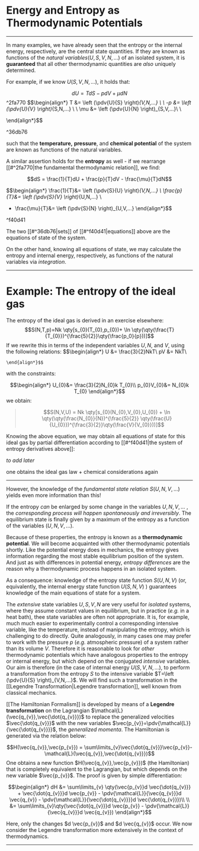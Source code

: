 # Energy and Entropy as Thermodynamic Potentials
***

In many examples, we have already seen that the entropy or the internal energy, respectively, are the central state quantities. If they are known as functions of the *natural variables*$(U,S,V,N,...)$ of an isolated system, it is **guaranteed** that all other thermodynamic quantities are *also* uniquely determined. 

For example, if we know $U(S,V,N,...)$, it holds that:

$$dU = T dS - pdV + \mu dN$$ ^2fa770
$$\begin{align*}
T &= \left (\pdv{U}{S} \right)_{V,N,...} \\
\\
-p &= \left (\pdv{U}{V} \right)_{S,N,...} \\
\\
\mu &= \left (\pdv{U}{N} \right)_{S,V,...}\\
\\

\end{align*}$$

^36db76

such that the **temperature,** **pressure**, and **chemical potential** of the system are known as functions of the natural variables. 

A similar assertion holds for the **entropy** as well - if we rearrange [[#^2fa770|the fundamental thermodynamic relation]], we find:

$$dS = \frac{1}{T}dU + \frac{p}{T}dV - \frac{\mu}{T}dN$$

$$\begin{align*}
\frac{1}{T}&= \left (\pdv{S}{U} \right)_{V,N,...} \\
\frac{p}{T}&= \left (\pdv{S}{V} \right)_{U,N,...} \\
- \frac{\mu}{T}&= \left (\pdv{S}{N} \right)_{U,V,...}
\end{align*}$$

^f40d41


The two [[#^36db76|sets]] of [[#^f40d41|equations]] above are the equations of state of the system. 

On the other hand, knowing all equations of state, we may calculate the entropy and internal energy, respectively, as functions of the natural variables via *integration*. 

***
# Example: The entropy of the ideal gas

 The entropy of the ideal gas is derived in an exercise elsewhere:
$$S(N,T,p)=Nk \qty[s_{0}(T_{0},p_{0})+ \ln \qty(\qty(\frac{T}{T_{0}})^{\frac{5}{2}}\qty(\frac{p_0}{p}))]$$ If we rewrite this in terms of the independent variables $U,N$, and $V$, using the following relations:
$$\begin{align*}
	U &= \frac{3}{2}NkT\\
	pV &= NkT\\
	
	\end{align*}$$
  with the constraints:
  
$$\begin{align*}
U_{0}&= \frac{3}{2}N_{0}k T_{0}\\
p_{0}V_{0}&= N_{0}k T_{0}
\end{align*}$$
 we obtain:
 
 > $$S(N,V,U) = Nk \qty[s_{0}(N_{0},V_{0},U_{0}) + \ln \qty(\qty(\frac{N_{0}}{N})^{\frac{5}{2}} \qty(\frac{U}{U_{0}})^{\frac{3}{2}}\qty(\frac{V}{V_{0}}))]$$

Knowing the above equation, we may obtain all equations of state for this ideal gas by partial differentiation according to [[#^f40d41|the system of entropy derivatives above]]:


*to add later*

one obtains the ideal gas law + chemical considerations again
***

However, the knowledge of the *fundamental state relation* $S(U,N,V,...)$ yields even more information than this!

If the entropy *can* be enlarged by some change in the variables $U,N,V,...$ , the *corresponding process will happen spontaneously and irreversibly*. The equilibrium state is finally given by a maximum of the entropy as a function of the variables $(U,N,V,...)$. 

Because of these properties, the entropy is known as a **thermodynamic potential**. We will become acquainted with other thermodynamic potentials shortly. Like the potential energy does in mechanics, the entropy gives information regarding the most stable equilibrium position of the system. And just as with differences in potential energy, *entropy differences* are the reason why a thermodynamic process happens in an isolated system.

As a consequence: knowledge of the entropy state function $S(U,N,V)$ (or, equivalently, the internal energy state function $U(S,N,V)$ ) guarantees knowledge of the main equations of state for a system.


The *extensive* state variables $U,S,V,N$ are very useful for *isolated* systems, where they assume constant values in equilibrium, but in practice (*e.g.* in a heat bath), thee state variables are often not appropriate. It is, for example, much much easier to experimentally control a corresponding intensive variable, like the temperature, instead of manipulating the entropy, which is challenging to do directly.  Quite analogously, in many cases one may prefer to work with the pressure $p$ (*e.g.* atmospheric pressure) of a system rather than its volume $V$.  Therefore it is reasonable to look for *other* thermodynamic potentials which have analogous properties to the entropy or internal energy, but which depend on the conjugated *intensive* variables. Our aim is therefore (in the case of internal energy $U(S,V,N,...)$, to perform a transformation from the entropy $S$ to the intensive variable $T=\left (\pdv{U}{S} \right)_{V,N,...}$. We will find such a transformation in the [[Legendre Transformation|Legendre transformation]], well known from classical mechanics.

[[The Hamiltonian Formalism]] is developed by means of a **Legendre transformation** on the Lagrangian $\mathcal{L}(\vec{q_{v}},\vec{\dot{q_{v}}})$ to replace the generalized velocities $\vec{\dot{q_{v}}}$ with the new variables $\vec{p_{v}}=\pdv{\mathcal{L}}{\vec{\dot{q_{v}}}}$, the *generalized momenta*. The Hamiltonian is generated via the relation below:

$$H(\vec{q_{v}},\vec{p_{v}}) = \sum\limits_{v}\vec{\dot{q_{v}}}\vec{p_{v}}-\mathcal{L}(\vec{q_{v}},\vec{\dot{q_{v}}})$$
One obtains a new function $H(\vec{q_{v}},\vec{p_{v}})$ (the Hamiltonian) that is completely equivalent to the Lagrangian, but which depends on the new variable $\vec{p_{v}}$. The proof is given by simple differentiation:

$$\begin{align*}
dH &=  \sum\limits_{v} \qty(\vec{p_{v}}d \vec{\dot{q_{v}}} + \vec{\dot{q_{v}}}d \vec{p_{v}} - \pdv{\mathcal{L}}{\vec{q_{v}}}d \vec{q_{v}} - \pdv{\mathcal{L}}{\vec{\dot{q_{v}}}}d \vec{\dot{q_{v}}})\\
\\
&= \sum\limits_{v}\qty(\vec{\dot{q_{v}}}d \vec{p_{v}} - \pdv{\mathcal{L}}{\vec{q_{v}}}d \vec{q_{v}})
\end{align*}$$

Here, only the changes $d \vec{p_{v}}$ and $d \vec{q_{v}}$ occur. We now consider the Legendre transformation more extensively in the context of thermodynamics. 
***






